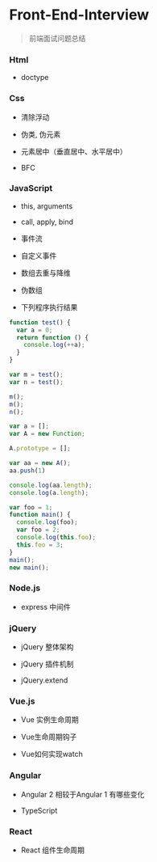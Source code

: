 # Front-End-Interview
> 前端面试问题总结

### Html

- doctype

### Css

- 清除浮动

- 伪类, 伪元素

- 元素居中（垂直居中、水平居中）

- BFC

### JavaScript

- this, arguments

- call, apply, bind

- 事件流

- 自定义事件

- 数组去重与降维

- 伪数组

- 下列程序执行结果
```js
function test() {
  var a = 0;
  return function () {
    console.log(++a);
  }
}

var m = test();
var n = test();

m();
m();
n();
```
```js
var a = [];
var A = new Function;

A.prototype = [];

var aa = new A();
aa.push(1)

console.log(aa.length);
console.log(a.length);
```
```js
var foo = 1;
function main() {
  console.log(foo);
  var foo = 2;
  console.log(this.foo);
  this.foo = 3;
}
main();
new main();
```
### Node.js

- express 中间件

### jQuery

- jQuery 整体架构

- jQuery 插件机制

- jQuery.extend

### Vue.js

- Vue 实例生命周期

- Vue生命周期钩子

- Vue如何实现watch

### Angular

- Angular 2 相较于Angular 1 有哪些变化

- TypeScript

### React

- React 组件生命周期



